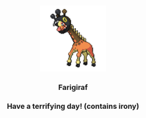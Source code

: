 <p align="center">
    <img src="https://raw.githubusercontent.com/PokeAPI/sprites/master/sprites/pokemon/981.png" width="150" height="150">
</p>
<h3 align="center"> <b>Farigiraf</b></h3>
<h3 align="center">Have a terrifying day! (contains irony)</h3>
